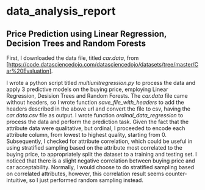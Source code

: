# data_analysis_report
## Price Prediction using Linear Regression, Decision Trees and Random Forests

First, I downloaded the data file, titled *car.data*, from [https://code.datasciencedojo.com/datasciencedojo/datasets/tree/master/Car%20Evaluation].

I wrote a python script titled *multiunitregression.py* to process the data and apply 3 predictive models on the buying price, employing Linear Regression, Desision Trees and Random Forests. The *car.data* file came without headers, so I wrote function *save_file_with_headers* to add the headers described in the above url and convert the file to csv, having the *car.data.csv* file as output. I wrote function *ordinal_data_regression* to process the data and perform the prediction task. Given the fact that the attribute data were qualitative, but ordinal, I proceeded to encode each attribute column, from lowest to highest quality, starting from 0. Subsequently, I checked for attribute correlation, which could be useful in using stratified sampling based on the attribute most correlated to the buying price, to appropriately split the dataset to a training and testing set. I noticed that there is a slight negative correlation between buying price and car acceptability. Normally, I would choose to do stratified sampling based on correlated attributes, however, this correlation result seems counter-intuitive, so I just performed random sampling instead. 
     


